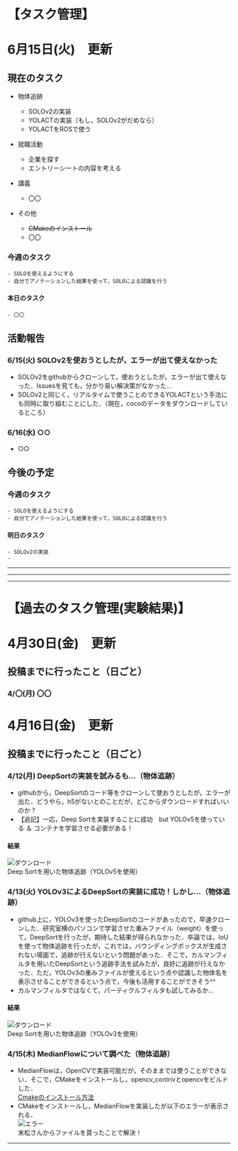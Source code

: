 # 【タスク管理】
# 6月15日(火)　更新

## 現在のタスク
- 物体追跡
  - SOLOv2の実装
  - YOLACTの実装（もし，SOLOv2がだめなら）
  - YOLACTをROSで使う
  
- 就職活動
  - 企業を探す
  - エントリーシートの内容を考える

- 講義
  - 〇〇

- その他
  - ~~CMakeのインストール~~
  - 〇〇
   
   
   
### 今週のタスク

    - SOLOを使えるようにする
    - 自分でアノテーションした結果を使って，SOLOによる認識を行う
    

#### 本日のタスク

    - 〇〇
    
 
 
 
   
## 活動報告
### 6/15(火) SOLOv2を使おうとしたが，エラーが出て使えなかった
- SOLOv2をgithubからクローンして，使おうとしたが，エラーが出て使えなった．Issuesを見ても，分かり易い解決策がなかった...
- SOLOv2と同じく，リアルタイムで使うことのできるYOLACTという手法にも同時に取り組むことにした．（現在，cocoのデータをダウンロードしているところ）

### 6/16(水) ○○
- ○○

## 今後の予定
### 今週のタスク

    - SOLOを使えるようにする
    - 自分でアノテーションした結果を使って，SOLOによる認識を行う
    
    
#### 明日のタスク
    
    - SOLOv2の実装
    - 
    

-----------------------------------------------------
-----------------------------------------------------
-----------------------------------------------------

# 【過去のタスク管理(実験結果)】
# 4月30日(金)　更新
## 投稿までに行ったこと（日ごと）
### 4/〇(月) 〇〇



# 4月16日(金)　更新
## 投稿までに行ったこと（日ごと）
### 4/12(月) DeepSortの実装を試みるも...（物体追跡）
- githubから，DeepSortのコード等をクローンして使おうとしたが，エラーが出た．どうやら，h5がないとのことだが，どこからダウンロードすればいいのか？
- 【追記】一応，Deep Sortを実装することに成功　but YOLOv5を使っている ＆ コンテナを学習させる必要がある！

#### 結果
![ダウンロード](https://user-images.githubusercontent.com/82224433/114426984-9429eb00-9bf5-11eb-814e-621b4c459bb0.gif)<br>Deep Sortを用いた物体追跡（YOLOv5を使用）


### 4/13(火) YOLOv3によるDeepSortの実装に成功！しかし...（物体追跡）
- github上に，YOLOv3を使ったDeepSortのコードがあったので，早速クローンした．研究室横のパソコンで学習させた重みファイル（weight）を使って，DeepSortを行ったが，期待した結果が得られなかった．卒論では，IoUを使って物体追跡を行ったが，これでは，バウンディングボックスが生成されない場面で，追跡が行えないという問題があった．そこで，カルマンフィルタを用いたDeepSortという追跡手法を試みたが，良好に追跡が行えなかった．ただ，YOLOv3の重みファイルが使えるという点や認識した物体名を表示させることができるという点で，今後も活用することができそう^^
- カルマンフィルタではなくて，パーティクルフィルタも試してみるか...

#### 結果
![ダウンロード](https://user-images.githubusercontent.com/82224433/114548420-b295f200-9c9a-11eb-9abb-966dff44c403.gif)<br>Deep Sortを用いた物体追跡（YOLOv3を使用）


### 4/15(木) MedianFlowについて調べた（物体追跡）
- MedianFlowは，OpenCVで実装可能だが，そのままでは使うことができない．そこで，CMakeをインストールし，opencv_contrivとopencvをビルドした．<br>[Cmakeのインストール方法](https://swallow-incubate.com/archives/blog/20200508/)
- CMakeをインストールし，MedianFlowを実装したが以下のエラーが表示される．<br>![エラー](https://user-images.githubusercontent.com/82224433/114819177-036f2d00-9df8-11eb-83f6-7c2c4775be51.png)<br>末松さんからファイルを貰ったことで解決！

-----------------------------------------------------

